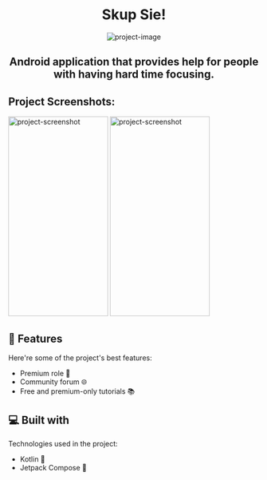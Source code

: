 <h1 align="center" id="title">Skup Sie!</h1>

<p align="center"><img src="https://i.imgur.com/mrQbhTv.png" alt="project-image"></p>

<h2 id="description" align="center">Android application that provides help for people with having hard time focusing.</h2>

<h2>Project Screenshots:</h2>

<img src="https://i.imgur.com/gFztI4D.png" alt="project-screenshot" width="200" height="400/">

<img src="https://i.imgur.com/Od7Tbtb.png" alt="project-screenshot" width="200" height="400/">

  
  
<h2>🧐 Features</h2>

Here're some of the project's best features:

*   Premium role 👑
*   Community forum 🌐
*   Free and premium-only tutorials 📚

  
  
<h2>💻 Built with</h2>

Technologies used in the project:

*   Kotlin 🤖
*   Jetpack Compose 🎨

